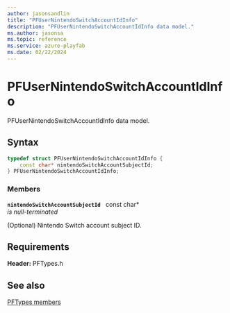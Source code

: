 ```yaml
---
author: jasonsandlin
title: "PFUserNintendoSwitchAccountIdInfo"
description: "PFUserNintendoSwitchAccountIdInfo data model."
ms.author: jasonsa
ms.topic: reference
ms.service: azure-playfab
ms.date: 02/22/2024
---
```


# PFUserNintendoSwitchAccountIdInfo  

PFUserNintendoSwitchAccountIdInfo data model.  

## Syntax  
  
```cpp
typedef struct PFUserNintendoSwitchAccountIdInfo {  
    const char* nintendoSwitchAccountSubjectId;  
} PFUserNintendoSwitchAccountIdInfo;  
```
  
### Members  
  
**`nintendoSwitchAccountSubjectId`** &nbsp; const char*  
*is null-terminated*  
  
(Optional) Nintendo Switch account subject ID.
  
  
## Requirements  
  
**Header:** PFTypes.h
  
## See also  
[PFTypes members](../pftypes_members.md)  

  
  
